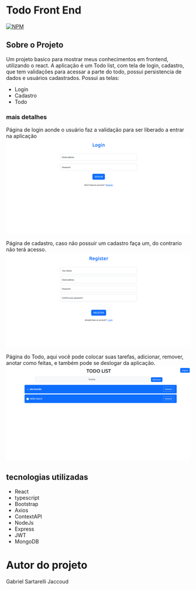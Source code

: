 # Todo Front End
[![NPM](https://img.shields.io/github/license/Sartarelli011/TodoApp)](https://github.com/Sartarelli011/todoApp/blob/main/LICENSE)

## Sobre o Projeto
Um projeto basico para mostrar meus conhecimentos em frontend, utilizando o react.
A aplicação é um Todo list, com tela de login, cadastro, que tem validações para acessar a parte do todo, possui persistencia de dados e usuários cadastrados.
Possui as telas:
- Login
- Cadastro
- Todo

### mais detalhes

Página de login aonde o usuário faz a validação para ser liberado a entrar na aplicação
![login](https://github.com/Sartarelli011/todoApp/blob/main/src/assets/Login.png)

Página de cadastro, caso não possuir um cadastro faça um, do contrario não terá acesso.
![cadastro](https://github.com/Sartarelli011/todoApp/blob/main/src/assets/Register.png)

Página do Todo, aqui você pode colocar suas tarefas, adicionar, remover, anotar como feitas, e também pode se deslogar da aplicação.
![todo](https://github.com/Sartarelli011/todoApp/blob/main/src/assets/TodoList.png)

## tecnologias utilizadas
- React
- typescript
- Bootstrap
- Axios
- ContextAPI
- NodeJs
- Express
- JWT
- MongoDB


# Autor do projeto
Gabriel Sartarelli Jaccoud

